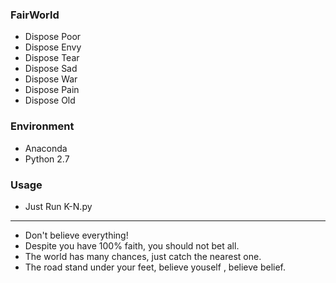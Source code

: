 ### FairWorld
* Dispose Poor
* Dispose Envy
* Dispose Tear
* Dispose Sad
* Dispose War
* Dispose Pain
* Dispose Old

### Environment
* Anaconda
* Python 2.7

### Usage
* Just Run K-N.py

***
* Don't believe everything!
* Despite you have 100% faith, you should not bet all.
* The world has many chances, just catch the nearest one.
* The road stand under your feet, believe youself , believe belief.
